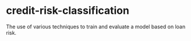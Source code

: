 # credit-risk-classification
The use of various techniques to train and evaluate a model based on loan risk.
